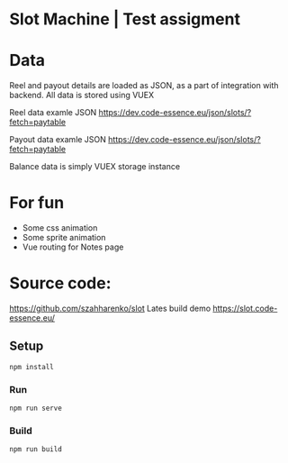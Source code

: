 # Slot Machine | Test assigment

# Data
Reel and payout details are loaded as JSON, as a part of integration with backend.
All data is stored using VUEX

Reel data examle JSON
https://dev.code-essence.eu/json/slots/?fetch=paytable

Payout data examle JSON
https://dev.code-essence.eu/json/slots/?fetch=paytable

Balance data is simply VUEX storage instance

# For fun
- Some css animation
- Some sprite animation
- Vue routing for Notes page

# Source code:
https://github.com/szahharenko/slot
Lates build demo
https://slot.code-essence.eu/

## Setup
```
npm install
```
### Run
```
npm run serve
```

### Build
```
npm run build
```
